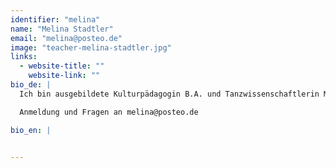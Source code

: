 ```yaml
---
identifier: "melina"
name: "Melina Stadtler"
email: "melina@posteo.de"
image: "teacher-melina-stadtler.jpg"
links:
  - website-title: ""
    website-link: ""
bio_de: |
  Ich bin ausgebildete Kulturpädagogin B.A. und Tanzwissenschaftlerin M.A. und arbeite seit 2010 als freischaffende Tanz- und Theaterpädagogin vor allem an Schulen und in der offenen Jugendarbeit. In meiner theaterpädagogischen und tanzwissenschaftlichen Arbeit interessiere ich mich für politische und gesellschaftskritische Themen wie Rassismus und Exotismus, Gender, Inklusion und Empowerment.  

  Anmeldung und Fragen an melina@posteo.de

bio_en: |


---
```

